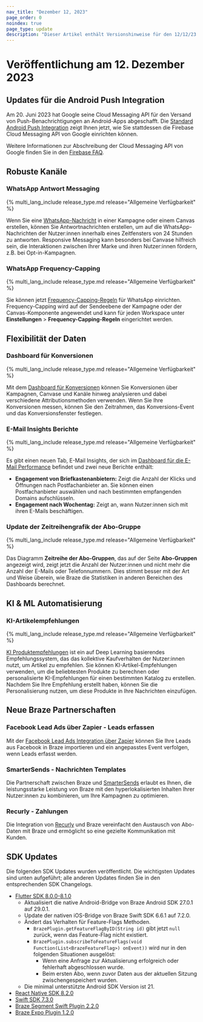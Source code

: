 ```yaml
---
nav_title: "Dezember 12, 2023"
page_order: 0
noindex: true
page_type: update
description: "Dieser Artikel enthält Versionshinweise für den 12/12/23."
---
```


# Veröffentlichung am 12\. Dezember 2023

## Updates für die Android Push Integration

Am 20\. Juni 2023 hat Google seine Cloud Messaging API für den Versand von Push-Benachrichtigungen an Android-Apps abgeschafft. Die [Standard Android Push Integration](https://www.braze.com/docs/developer_guide/platform_integration_guides/android/push_notifications/android/integration/standard_integration/) zeigt Ihnen jetzt, wie Sie stattdessen die Firebase Cloud Messaging API von Google einrichten können.

Weitere Informationen zur Abschreibung der Cloud Messaging API von Google finden Sie in den [Firebase FAQ](https://firebase.google.com/support/faq#fcm-23-deprecation).

## Robuste Kanäle

### WhatsApp Antwort Messaging

{% multi_lang_include release_type.md release="Allgemeine Verfügbarkeit" %}

Wenn Sie eine [WhatsApp-Nachricht]({{site.baseurl}}/user_guide/message_building_by_channel/whatsapp/whatsapp_campaign/create/#response-messages) in einer Kampagne oder einem Canvas erstellen, können Sie Antwortnachrichten erstellen, um auf die WhatsApp-Nachrichten der Nutzer:innen innerhalb eines Zeitfensters von 24 Stunden zu antworten. Responsive Messaging kann besonders bei Canvase hilfreich sein, die Interaktionen zwischen Ihrer Marke und ihren Nutzer:innen fördern, z.B. bei Opt-in-Kampagnen.

### WhatsApp Frequency-Capping

{% multi_lang_include release_type.md release="Allgemeine Verfügbarkeit" %}

Sie können jetzt [Frequency-Capping-Regeln]({{site.baseurl}}/user_guide/engagement_tools/campaigns/building_campaigns/rate-limiting/#frequency-capping) für WhatsApp einrichten. Frequency-Capping wird auf der Sendeebene der Kampagne oder der Canvas-Komponente angewendet und kann für jeden Workspace unter **Einstellungen** > **Frequency-Capping-Regeln** eingerichtet werden.  

## Flexibilität der Daten

### Dashboard für Konversionen

{% multi_lang_include release_type.md release="Allgemeine Verfügbarkeit" %}

Mit dem [Dashboard für Konversionen]({{site.baseurl}}/user_guide/analytics/dashboard/conversions_dashboard/) können Sie Konversionen über Kampagnen, Canvase und Kanäle hinweg analysieren und dabei verschiedene Attributionsmethoden verwenden. Wenn Sie Ihre Konversionen messen, können Sie den Zeitrahmen, das Konversions-Event und das Konversionsfenster festlegen.

### E-Mail Insights Berichte

{% multi_lang_include release_type.md release="Allgemeine Verfügbarkeit" %}

Es gibt einen neuen Tab, E-Mail Insights, der sich im [Dashboard für die E-Mail Performance]({{site.baseurl}}/user_guide/data_and_analytics/analytics/email_performance_dashboard/#email-insights-dashboard) befindet und zwei neue Berichte enthält:

- **Engagement von Briefkastenanbietern:** Zeigt die Anzahl der Klicks und Öffnungen nach Postfachanbieter an. Sie können einen Postfachanbieter auswählen und nach bestimmten empfangenden Domains aufschlüsseln.
- **Engagement nach Wochentag:** Zeigt an, wann Nutzer:innen sich mit ihren E-Mails beschäftigen.

### Update der Zeitreihengrafik der Abo-Gruppe

{% multi_lang_include release_type.md release="Allgemeine Verfügbarkeit" %}

Das Diagramm **Zeitreihe der Abo-Gruppen**, das auf der Seite **Abo-Gruppen** angezeigt wird, zeigt jetzt die Anzahl der Nutzer:innen und nicht mehr die Anzahl der E-Mails oder Telefonnummern. Dies stimmt besser mit der Art und Weise überein, wie Braze die Statistiken in anderen Bereichen des Dashboards berechnet.

## KI & ML Automatisierung

### KI-Artikelempfehlungen

{% multi_lang_include release_type.md release="Allgemeine Verfügbarkeit" %}

[KI Produktempfehlungen]({{site.baseurl}}/ai_item_recommendations) ist ein auf Deep Learning basierendes Empfehlungssystem, das das kollektive Kaufverhalten der Nutzer:innen nutzt, um Artikel zu empfehlen. Sie können KI-Artikel-Empfehlungen verwenden, um die beliebtesten Produkte zu berechnen oder personalisierte KI-Empfehlungen für einen bestimmten Katalog zu erstellen. Nachdem Sie Ihre Empfehlung erstellt haben, können Sie die Personalisierung nutzen, um diese Produkte in Ihre Nachrichten einzufügen.

## Neue Braze Partnerschaften

### Facebook Lead Ads über Zapier - Leads erfassen

Mit der [Facebook Lead Ads Integration über Zapier]({{site.baseurl}}/partners/data_and_infrastructure_agility/leads_capture/facebook_via_zapier/) können Sie Ihre Leads aus Facebook in Braze importieren und ein angepasstes Event verfolgen, wenn Leads erfasst werden.

### SmarterSends - Nachrichten Templates

Die Partnerschaft zwischen Braze und [SmarterSends]({{site.baseurl}}/partners/message_orchestration/channel_extensions/email_templates/smartersends/) erlaubt es Ihnen, die leistungsstarke Leistung von Braze mit den hyperlokalisierten Inhalten Ihrer Nutzer:innen zu kombinieren, um Ihre Kampagnen zu optimieren.

### Recurly - Zahlungen

Die Integration von [Recurly]({{site.baseurl}}/partners/data_and_infrastructure_agility/payments/recurly/) und Braze vereinfacht den Austausch von Abo-Daten mit Braze und ermöglicht so eine gezielte Kommunikation mit Kunden.

## SDK Updates

Die folgenden SDK Updates wurden veröffentlicht. Die wichtigsten Updates sind unten aufgeführt; alle anderen Updates finden Sie in den entsprechenden SDK Changelogs.

- [Flutter SDK 8.0.0-8.1.0](https://pub.dev/packages/braze_plugin/changelog)
  - Aktualisiert die native Android-Bridge von Braze Android SDK 27.0.1 auf 29.0.1.
  - Update der nativen iOS-Bridge von Braze Swift SDK 6.6.1 auf 7.2.0.
  - Ändert das Verhalten für Feature-Flags Methoden.
    - `BrazePlugin.getFeatureFlagByID(String id)` gibt jetzt `null` zurück, wenn das Feature-Flag nicht existiert.
    - `BrazePlugin.subscribeToFeatureFlags(void Function(List<BrazeFeatureFlag>) onEvent))` wird nur in den folgenden Situationen ausgelöst:
      - Wenn eine Anfrage zur Aktualisierung erfolgreich oder fehlerhaft abgeschlossen wurde.
      - Beim ersten Abo, wenn zuvor Daten aus der aktuellen Sitzung zwischengespeichert wurden.
  - Die minimal unterstützte Android SDK Version ist 21.
- [React Native SDK 8.2.0](https://github.com/braze-inc/braze-react-native-sdk/blob/8.2.0/CHANGELOG.md)
- [Swift SDK 7.3.0](https://github.com/braze-inc/braze-swift-sdk/blob/main/CHANGELOG.md)
- [Braze Segment Swift Plugin 2.2.0](https://github.com/braze-inc/braze-segment-swift/blob/main/CHANGELOG.md)
- [Braze Expo Plugin 1.2.0](https://github.com/braze-inc/braze-react-native-sdk/blob/8.2.0/CHANGELOG.md)
